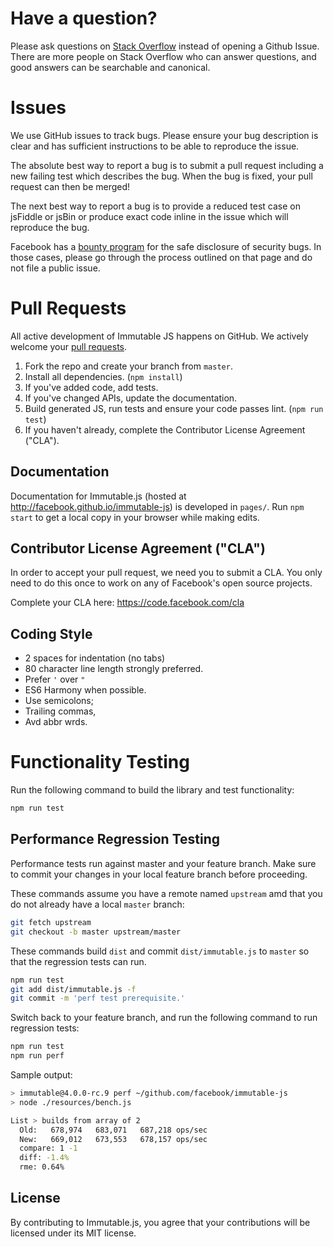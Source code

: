 # Have a question?

Please ask questions on [Stack Overflow](https://stackoverflow.com/questions/tagged/immutable.js) instead of opening a Github Issue. There are more people on Stack Overflow who
can answer questions, and good answers can be searchable and canonical.

# Issues

We use GitHub issues to track bugs. Please ensure your bug description is clear
and has sufficient instructions to be able to reproduce the issue.

The absolute best way to report a bug is to submit a pull request including a
new failing test which describes the bug. When the bug is fixed, your pull
request can then be merged!

The next best way to report a bug is to provide a reduced test case on jsFiddle
or jsBin or produce exact code inline in the issue which will reproduce the bug.

Facebook has a [bounty program](https://www.facebook.com/whitehat/) for the safe
disclosure of security bugs. In those cases, please go through the process
outlined on that page and do not file a public issue.

# Pull Requests

All active development of Immutable JS happens on GitHub. We actively welcome
your [pull requests](https://help.github.com/articles/creating-a-pull-request).

 1. Fork the repo and create your branch from `master`.
 2. Install all dependencies. (`npm install`)
 3. If you've added code, add tests.
 4. If you've changed APIs, update the documentation.
 5. Build generated JS, run tests and ensure your code passes lint. (`npm run test`)
 6. If you haven't already, complete the Contributor License Agreement ("CLA").

## Documentation

Documentation for Immutable.js (hosted at http://facebook.github.io/immutable-js)
is developed in `pages/`. Run `npm start` to get a local copy in your browser
while making edits.

## Contributor License Agreement ("CLA")

In order to accept your pull request, we need you to submit a CLA. You only need
to do this once to work on any of Facebook's open source projects.

Complete your CLA here: <https://code.facebook.com/cla>

## Coding Style

* 2 spaces for indentation (no tabs)
* 80 character line length strongly preferred.
* Prefer `'` over `"`
* ES6 Harmony when possible.
* Use semicolons;
* Trailing commas,
* Avd abbr wrds.

# Functionality Testing

Run the following command to build the library and test functionality:
```bash
npm run test
```

## Performance Regression Testing

Performance tests run against master and your feature branch.
Make sure to commit your changes in your local feature branch before proceeding.

These commands assume you have a remote named `upstream` amd that you do not already have a local `master` branch:
```bash
git fetch upstream
git checkout -b master upstream/master
```

These commands build `dist` and commit `dist/immutable.js` to `master` so that the regression tests can run. 
```bash
npm run test
git add dist/immutable.js -f
git commit -m 'perf test prerequisite.'
```

Switch back to your feature branch, and run the following command to run regression tests:
```bash
npm run test
npm run perf
```

Sample output:
```bash
> immutable@4.0.0-rc.9 perf ~/github.com/facebook/immutable-js
> node ./resources/bench.js

List > builds from array of 2
  Old:   678,974   683,071   687,218 ops/sec
  New:   669,012   673,553   678,157 ops/sec
  compare: 1 -1
  diff: -1.4%
  rme: 0.64%
```

## License

By contributing to Immutable.js, you agree that your contributions will be
licensed under its MIT license.
